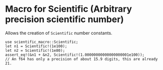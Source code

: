 # Macro for Scientific (Arbitrary precision scientific number)

Allows the creation of `Scientific` number constants.

```
use scientific_macro::Scientific;
let n1 = Scientific!(1e100);
let n2 = Scientific!(1e80);
assert_eq!(&n1 + &n2, Scientific!(1.00000000000000000001e100));
// An f64 has only a precision of about 15.9 digits, this are already 21.
```
